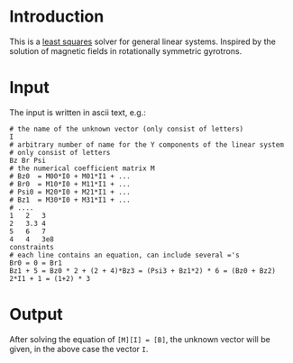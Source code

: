 #   Introduction
This is a [least squares][] solver for general linear systems.  Inspired by 
the solution of magnetic fields in rotationally symmetric gyrotrons.

#   Input
The input is written in ascii text, e.g.:

    # the name of the unknown vector (only consist of letters)
    I
    # arbitrary number of name for the Y components of the linear system
    # only consist of letters
    Bz Br Psi
    # the numerical coefficient matrix M 
    # Bz0  = M00*I0 + M01*I1 + ...
    # Br0  = M10*I0 + M11*I1 + ...
    # Psi0 = M20*I0 + M21*I1 + ...
    # Bz1  = M30*I0 + M31*I1 + ...
    # ....
    1   2   3
    2   3.3 4
    5   6   7
    4   4   3e8
    constraints
    # each line contains an equation, can include several ='s
    Br0 = 0 = Br1
    Bz1 + 5 = Bz0 * 2 + (2 + 4)*Bz3 = (Psi3 + Bz1*2) * 6 = (Bz0 + Bz2)
    2*I1 + 1 = (1+2) * 3

#   Output
After solving the equation of `[M][I] = [B]`, the unknown vector will be 
given, in the above case the vector `I`.

[least squares]: http://en.wikipedia.org/wiki/Least_squares
